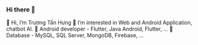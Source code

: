 ### Hi there 👋
👋 Hi, I’m Trương Tấn Hưng
👀 I’m interested in Web and Android Application, chatbot AI.
🌱 Android developer - Flutter, Java Android, Flutter, ...
🌱 Database - MySQL, SQL Server, MongoDB, Firebase, ...

